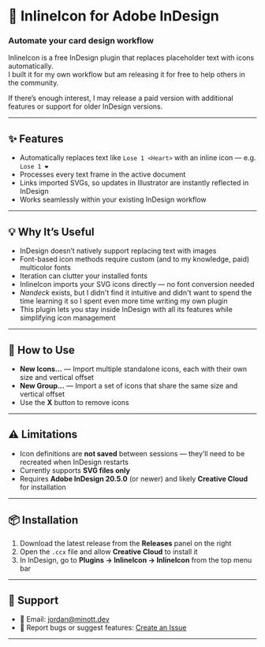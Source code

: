 # 🧩 InlineIcon for Adobe InDesign

### Automate your card design workflow

InlineIcon is a free InDesign plugin that replaces placeholder text with icons automatically.  
I built it for my own  workflow but am releasing it for free to help others in the community.

If there’s enough interest, I may release a paid version with additional features or support for older InDesign versions.

---

## ✨ Features

- Automatically replaces text like `Lose 1 <Heart>` with an inline icon — e.g. `Lose 1 ❤️`
- Processes every text frame in the active document
- Links imported SVGs, so updates in Illustrator are instantly reflected in InDesign
- Works seamlessly within your existing InDesign workflow

---

## 💡 Why It’s Useful

- InDesign doesn’t natively support replacing text with images  
- Font-based icon methods require custom (and to my knowledge, paid) multicolor fonts  
- Iteration can clutter your installed fonts
- InlineIcon imports your SVG icons directly — no font conversion needed  
- *Nandeck* exists, but I didn't find it intuitive and didn't want to spend the time learning it so I spent even more time writing my own plugin  
- This plugin lets you stay inside InDesign with all its features while simplifying icon management

---

## 🧰 How to Use

-  **New Icons...** — Import multiple standalone icons, each with their own size and vertical offset  
-  **New Group...** — Import a set of icons that share the same size and vertical offset  
-  Use the **X** button to remove icons

---

## ⚠️ Limitations

- Icon definitions are **not saved** between sessions — they’ll need to be recreated when InDesign restarts
- Currently supports **SVG files only**  
- Requires **Adobe InDesign 20.5.0** (or newer) and likely **Creative Cloud** for installation

---

## 📦 Installation

1. Download the latest release from the **Releases** panel on the right  
2. Open the `.ccx` file and allow **Creative Cloud** to install it  
3. In InDesign, go to **Plugins → InlineIcon → InlineIcon** from the top menu bar

---

## 💬 Support

- 📧 Email: [jordan@minott.dev](mailto:jordan@minott.dev)  
- 🐞 Report bugs or suggest features: [Create an Issue](../../issues)

---
